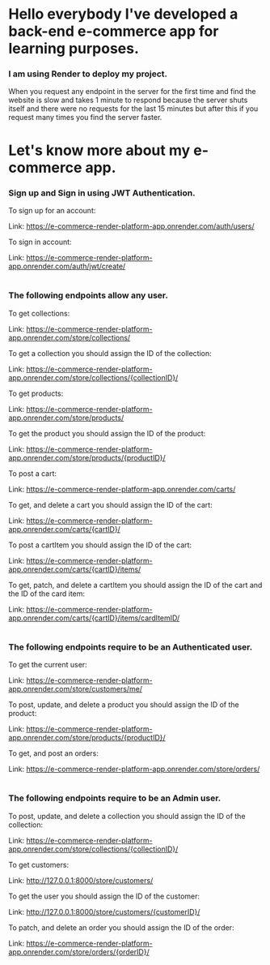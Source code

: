 #
# Hello everybody I've developed a back-end e-commerce app for learning purposes.
### I am using Render to deploy my project.

When you request any endpoint in the server for the first time and find the website is slow and takes 1 minute to respond because the server shuts itself and there were no requests for the last 15 minutes but after this if you request many times you find the server faster.

#
# Let's know more about my e-commerce app.
### Sign up and Sign in using JWT Authentication.

To sign up for an account:

Link: https://e-commerce-render-platform-app.onrender.com/auth/users/

To sign in account:

Link: https://e-commerce-render-platform-app.onrender.com/auth/jwt/create/

#
### The following endpoints allow any user.

To get collections:

Link: https://e-commerce-render-platform-app.onrender.com/store/collections/

To get a collection you should assign the ID of the collection:

Link: https://e-commerce-render-platform-app.onrender.com/store/collections/{collectionID}/

To get products:

Link: https://e-commerce-render-platform-app.onrender.com/store/products/

To get the product you should assign the ID of the product:

Link: https://e-commerce-render-platform-app.onrender.com/store/products/{productID}/

To post a cart:

Link: https://e-commerce-render-platform-app.onrender.com/carts/

To get, and delete a cart you should assign the ID of the cart:

Link: https://e-commerce-render-platform-app.onrender.com/carts/{cartID}/

To post a cartItem you should assign the ID of the cart:

Link: https://e-commerce-render-platform-app.onrender.com/carts/{cartID}/items/

To get, patch, and delete a cartItem you should assign the ID of the cart and the ID of the card item:

Link: https://e-commerce-render-platform-app.onrender.com/carts/{cartID}/items/cardItemID/

#
### The following endpoints require to be an Authenticated user.

To get the current user:

Link: https://e-commerce-render-platform-app.onrender.com/store/customers/me/

To post, update, and delete a product you should assign the ID of the product:

Link: https://e-commerce-render-platform-app.onrender.com/store/products/{productID}/

To get, and post an orders:

Link: https://e-commerce-render-platform-app.onrender.com/store/orders/

#
### The following endpoints require to be an Admin user.

To post, update, and delete a collection you should assign the ID of the collection:

Link: https://e-commerce-render-platform-app.onrender.com/store/collections/{collectionID}/

To get customers:

Link: http://127.0.0.1:8000/store/customers/

To get the user you should assign the ID of the customer:

Link: http://127.0.0.1:8000/store/customers/{customerID}/

To patch, and delete an order you should assign the ID of the order:

Link: https://e-commerce-render-platform-app.onrender.com/store/orders/{orderID}/

#
